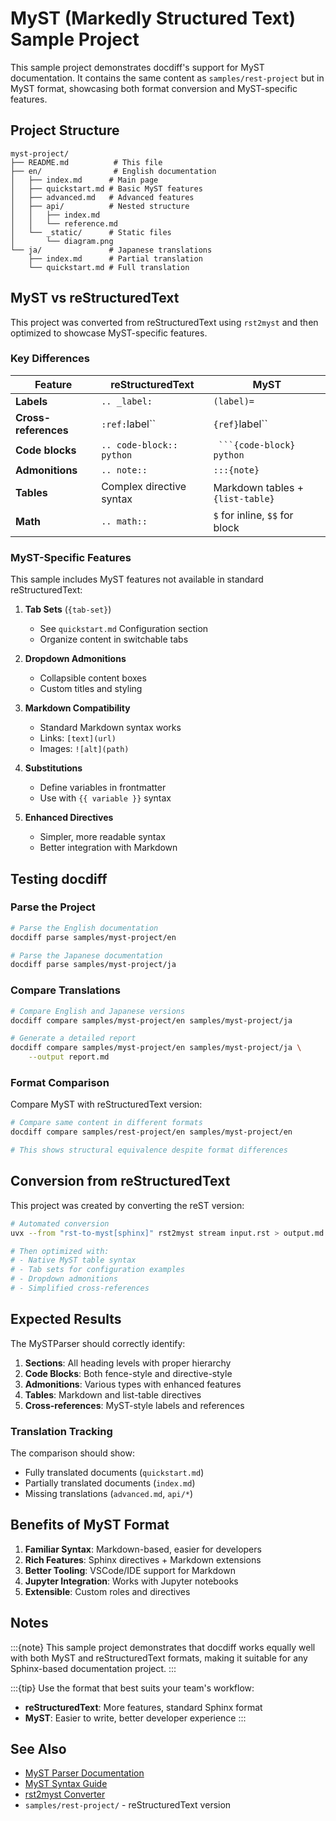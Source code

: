 # MyST (Markedly Structured Text) Sample Project

This sample project demonstrates docdiff's support for MyST documentation.
It contains the same content as `samples/rest-project` but in MyST format,
showcasing both format conversion and MyST-specific features.

## Project Structure

```text
myst-project/
├── README.md          # This file
├── en/                # English documentation
│   ├── index.md      # Main page
│   ├── quickstart.md # Basic MyST features
│   ├── advanced.md   # Advanced features
│   ├── api/          # Nested structure
│   │   ├── index.md
│   │   └── reference.md
│   └── _static/      # Static files
│       └── diagram.png
└── ja/               # Japanese translations
    ├── index.md      # Partial translation
    └── quickstart.md # Full translation
```

## MyST vs reStructuredText

This project was converted from reStructuredText using `rst2myst` and then optimized
to showcase MyST-specific features.

### Key Differences

| Feature | reStructuredText | MyST |
|---------|-----------------|------|
| **Labels** | `.. _label:` | `(label)=` |
| **Cross-references** | `:ref:`label`` | `{ref}`label`` |
| **Code blocks** | `.. code-block:: python` | ` ```{code-block} python` |
| **Admonitions** | `.. note::` | `:::{note}` |
| **Tables** | Complex directive syntax | Markdown tables + `{list-table}` |
| **Math** | `.. math::` | `$` for inline, `$$` for block |

### MyST-Specific Features

This sample includes MyST features not available in standard reStructuredText:

1. **Tab Sets** (`{tab-set}`)
   - See `quickstart.md` Configuration section
   - Organize content in switchable tabs

2. **Dropdown Admonitions**
   - Collapsible content boxes
   - Custom titles and styling

3. **Markdown Compatibility**
   - Standard Markdown syntax works
   - Links: `[text](url)`
   - Images: `![alt](path)`

4. **Substitutions**
   - Define variables in frontmatter
   - Use with `{{ variable }}` syntax

5. **Enhanced Directives**
   - Simpler, more readable syntax
   - Better integration with Markdown

## Testing docdiff

### Parse the Project

```bash
# Parse the English documentation
docdiff parse samples/myst-project/en

# Parse the Japanese documentation
docdiff parse samples/myst-project/ja
```

### Compare Translations

```bash
# Compare English and Japanese versions
docdiff compare samples/myst-project/en samples/myst-project/ja

# Generate a detailed report
docdiff compare samples/myst-project/en samples/myst-project/ja \
    --output report.md
```

### Format Comparison

Compare MyST with reStructuredText version:

```bash
# Compare same content in different formats
docdiff compare samples/rest-project/en samples/myst-project/en

# This shows structural equivalence despite format differences
```

## Conversion from reStructuredText

This project was created by converting the reST version:

```bash
# Automated conversion
uvx --from "rst-to-myst[sphinx]" rst2myst stream input.rst > output.md

# Then optimized with:
# - Native MyST table syntax
# - Tab sets for configuration examples
# - Dropdown admonitions
# - Simplified cross-references
```

## Expected Results

The MySTParser should correctly identify:

1. **Sections**: All heading levels with proper hierarchy
2. **Code Blocks**: Both fence-style and directive-style
3. **Admonitions**: Various types with enhanced features
4. **Tables**: Markdown and list-table directives
5. **Cross-references**: MyST-style labels and references

### Translation Tracking

The comparison should show:

- Fully translated documents (`quickstart.md`)
- Partially translated documents (`index.md`)
- Missing translations (`advanced.md`, `api/*`)

## Benefits of MyST Format

1. **Familiar Syntax**: Markdown-based, easier for developers
2. **Rich Features**: Sphinx directives + Markdown extensions
3. **Better Tooling**: VSCode/IDE support for Markdown
4. **Jupyter Integration**: Works with Jupyter notebooks
5. **Extensible**: Custom roles and directives

## Notes

:::{note}
This sample project demonstrates that docdiff works equally well with
both MyST and reStructuredText formats, making it suitable for any
Sphinx-based documentation project.
:::

:::{tip}
Use the format that best suits your team's workflow:
- **reStructuredText**: More features, standard Sphinx format
- **MyST**: Easier to write, better developer experience
:::

## See Also

- [MyST Parser Documentation](https://myst-parser.readthedocs.io/)
- [MyST Syntax Guide](https://myst-parser.readthedocs.io/en/latest/syntax/syntax.html)
- [rst2myst Converter](https://github.com/executablebooks/rst-to-myst)
- `samples/rest-project/` - reStructuredText version